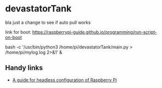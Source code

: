 # devastatorTank
bla just a change to see if auto pull works

link for boot:
https://raspberrypi-guide.github.io/programming/run-script-on-boot


bash -c '/usr/bin/python3 /home/pi/devastatorTank/main.py > /home/pi/mylog.log 2>&1' &

## Handy links
- [A guide for headless configuration of Raspberry Pi](https://www.tomshardware.com/reviews/raspberry-pi-headless-setup-how-to,6028.html)
